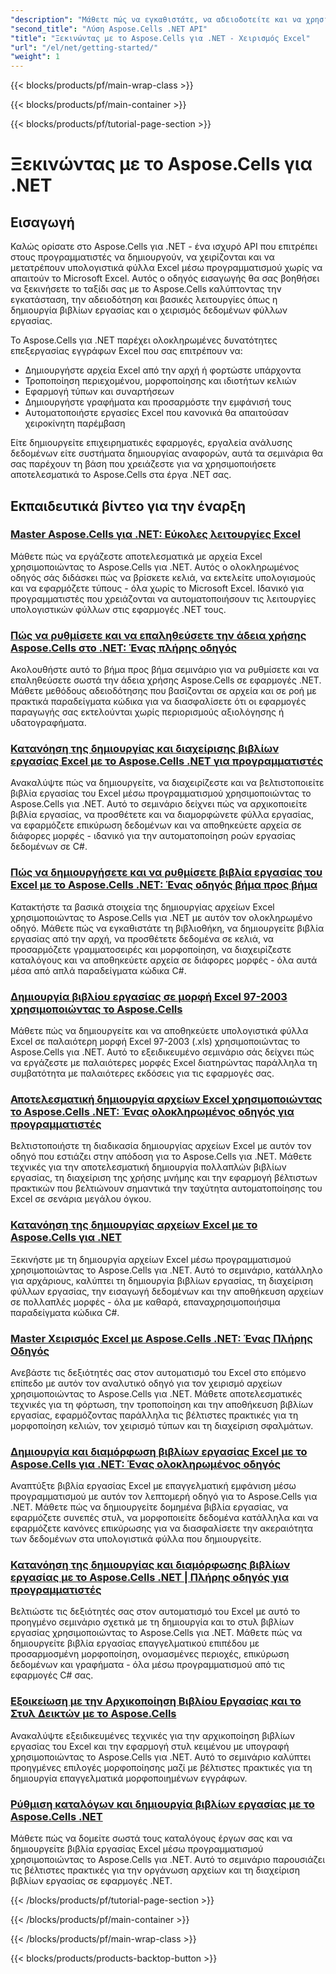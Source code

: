 ```yaml
---
"description": "Μάθετε πώς να εγκαθιστάτε, να αδειοδοτείτε και να χρησιμοποιείτε το Aspose.Cells για .NET με ολοκληρωμένα εκπαιδευτικά σεμινάρια που καλύπτουν τις βασικές αρχές δημιουργίας, χειρισμού και αυτοματοποίησης αρχείων Excel."
"second_title": "Λύση Aspose.Cells .NET API"
"title": "Ξεκινώντας με το Aspose.Cells για .NET - Χειρισμός Excel"
"url": "/el/net/getting-started/"
"weight": 1
---
```


{{< blocks/products/pf/main-wrap-class >}}

{{< blocks/products/pf/main-container >}}

{{< blocks/products/pf/tutorial-page-section >}}


# Ξεκινώντας με το Aspose.Cells για .NET

## Εισαγωγή

Καλώς ορίσατε στο Aspose.Cells για .NET - ένα ισχυρό API που επιτρέπει στους προγραμματιστές να δημιουργούν, να χειρίζονται και να μετατρέπουν υπολογιστικά φύλλα Excel μέσω προγραμματισμού χωρίς να απαιτούν το Microsoft Excel. Αυτός ο οδηγός εισαγωγής θα σας βοηθήσει να ξεκινήσετε το ταξίδι σας με το Aspose.Cells καλύπτοντας την εγκατάσταση, την αδειοδότηση και βασικές λειτουργίες όπως η δημιουργία βιβλίων εργασίας και ο χειρισμός δεδομένων φύλλων εργασίας.

Το Aspose.Cells για .NET παρέχει ολοκληρωμένες δυνατότητες επεξεργασίας εγγράφων Excel που σας επιτρέπουν να:
- Δημιουργήστε αρχεία Excel από την αρχή ή φορτώστε υπάρχοντα
- Τροποποίηση περιεχομένου, μορφοποίησης και ιδιοτήτων κελιών
- Εφαρμογή τύπων και συναρτήσεων
- Δημιουργήστε γραφήματα και προσαρμόστε την εμφάνισή τους
- Αυτοματοποιήστε εργασίες Excel που κανονικά θα απαιτούσαν χειροκίνητη παρέμβαση

Είτε δημιουργείτε επιχειρηματικές εφαρμογές, εργαλεία ανάλυσης δεδομένων είτε συστήματα δημιουργίας αναφορών, αυτά τα σεμινάρια θα σας παρέχουν τη βάση που χρειάζεστε για να χρησιμοποιήσετε αποτελεσματικά το Aspose.Cells στα έργα .NET σας.

## Εκπαιδευτικά βίντεο για την έναρξη

### [Master Aspose.Cells για .NET: Εύκολες λειτουργίες Excel](./aspose-cells-dotnet-excel-operations)
Μάθετε πώς να εργάζεστε αποτελεσματικά με αρχεία Excel χρησιμοποιώντας το Aspose.Cells για .NET. Αυτός ο ολοκληρωμένος οδηγός σάς διδάσκει πώς να βρίσκετε κελιά, να εκτελείτε υπολογισμούς και να εφαρμόζετε τύπους - όλα χωρίς το Microsoft Excel. Ιδανικό για προγραμματιστές που χρειάζονται να αυτοματοποιήσουν τις λειτουργίες υπολογιστικών φύλλων στις εφαρμογές .NET τους.

### [Πώς να ρυθμίσετε και να επαληθεύσετε την άδεια χρήσης Aspose.Cells στο .NET: Ένας πλήρης οδηγός](./aspose-cells-license-setup-dotnet-guide)
Ακολουθήστε αυτό το βήμα προς βήμα σεμινάριο για να ρυθμίσετε και να επαληθεύσετε σωστά την άδεια χρήσης Aspose.Cells σε εφαρμογές .NET. Μάθετε μεθόδους αδειοδότησης που βασίζονται σε αρχεία και σε ροή με πρακτικά παραδείγματα κώδικα για να διασφαλίσετε ότι οι εφαρμογές παραγωγής σας εκτελούνται χωρίς περιορισμούς αξιολόγησης ή υδατογραφήματα.

### [Κατανόηση της δημιουργίας και διαχείρισης βιβλίων εργασίας Excel με το Aspose.Cells .NET για προγραμματιστές](./aspose-cells-net-workbook-creation-management)
Ανακαλύψτε πώς να δημιουργείτε, να διαχειρίζεστε και να βελτιστοποιείτε βιβλία εργασίας του Excel μέσω προγραμματισμού χρησιμοποιώντας το Aspose.Cells για .NET. Αυτό το σεμινάριο δείχνει πώς να αρχικοποιείτε βιβλία εργασίας, να προσθέτετε και να διαμορφώνετε φύλλα εργασίας, να εφαρμόζετε επικύρωση δεδομένων και να αποθηκεύετε αρχεία σε διάφορες μορφές - ιδανικό για την αυτοματοποίηση ροών εργασίας δεδομένων σε C#.

### [Πώς να δημιουργήσετε και να ρυθμίσετε βιβλία εργασίας του Excel με το Aspose.Cells .NET: Ένας οδηγός βήμα προς βήμα](./create-configure-excel-workbook-aspose-cells-net)
Κατακτήστε τα βασικά στοιχεία της δημιουργίας αρχείων Excel χρησιμοποιώντας το Aspose.Cells για .NET με αυτόν τον ολοκληρωμένο οδηγό. Μάθετε πώς να εγκαθιστάτε τη βιβλιοθήκη, να δημιουργείτε βιβλία εργασίας από την αρχή, να προσθέτετε δεδομένα σε κελιά, να προσαρμόζετε γραμματοσειρές και μορφοποίηση, να διαχειρίζεστε καταλόγους και να αποθηκεύετε αρχεία σε διάφορες μορφές - όλα αυτά μέσα από απλά παραδείγματα κώδικα C#.

### [Δημιουργία βιβλίου εργασίας σε μορφή Excel 97-2003 χρησιμοποιώντας το Aspose.Cells](./create-save-excel-97-2003-aspose-cells-dotnet)
Μάθετε πώς να δημιουργείτε και να αποθηκεύετε υπολογιστικά φύλλα Excel σε παλαιότερη μορφή Excel 97-2003 (.xls) χρησιμοποιώντας το Aspose.Cells για .NET. Αυτό το εξειδικευμένο σεμινάριο σάς δείχνει πώς να εργάζεστε με παλαιότερες μορφές Excel διατηρώντας παράλληλα τη συμβατότητα με παλαιότερες εκδόσεις για τις εφαρμογές σας.

### [Αποτελεσματική δημιουργία αρχείων Excel χρησιμοποιώντας το Aspose.Cells .NET: Ένας ολοκληρωμένος οδηγός για προγραμματιστές](./efficient-excel-files-aspose-cells-net)
Βελτιστοποιήστε τη διαδικασία δημιουργίας αρχείων Excel με αυτόν τον οδηγό που εστιάζει στην απόδοση για το Aspose.Cells για .NET. Μάθετε τεχνικές για την αποτελεσματική δημιουργία πολλαπλών βιβλίων εργασίας, τη διαχείριση της χρήσης μνήμης και την εφαρμογή βέλτιστων πρακτικών που βελτιώνουν σημαντικά την ταχύτητα αυτοματοποίησης του Excel σε σενάρια μεγάλου όγκου.

### [Κατανόηση της δημιουργίας αρχείων Excel με το Aspose.Cells για .NET](./excel-creation-aspose-cells-dotnet-guide)
Ξεκινήστε με τη δημιουργία αρχείων Excel μέσω προγραμματισμού χρησιμοποιώντας το Aspose.Cells για .NET. Αυτό το σεμινάριο, κατάλληλο για αρχάριους, καλύπτει τη δημιουργία βιβλίων εργασίας, τη διαχείριση φύλλων εργασίας, την εισαγωγή δεδομένων και την αποθήκευση αρχείων σε πολλαπλές μορφές - όλα με καθαρά, επαναχρησιμοποιήσιμα παραδείγματα κώδικα C#.

### [Master Χειρισμός Excel με Aspose.Cells .NET: Ένας Πλήρης Οδηγός](./excel-manipulation-aspose-cells-net-guide)
Ανεβάστε τις δεξιότητές σας στον αυτοματισμό του Excel στο επόμενο επίπεδο με αυτόν τον αναλυτικό οδηγό για τον χειρισμό αρχείων χρησιμοποιώντας το Aspose.Cells για .NET. Μάθετε αποτελεσματικές τεχνικές για τη φόρτωση, την τροποποίηση και την αποθήκευση βιβλίων εργασίας, εφαρμόζοντας παράλληλα τις βέλτιστες πρακτικές για τη μορφοποίηση κελιών, τον χειρισμό τύπων και τη διαχείριση σφαλμάτων.

### [Δημιουργία και διαμόρφωση βιβλίων εργασίας Excel με το Aspose.Cells για .NET: Ένας ολοκληρωμένος οδηγός](./excel-workbook-creation-aspose-cells-dotnet)
Αναπτύξτε βιβλία εργασίας Excel με επαγγελματική εμφάνιση μέσω προγραμματισμού με αυτόν τον λεπτομερή οδηγό για το Aspose.Cells για .NET. Μάθετε πώς να δημιουργείτε δομημένα βιβλία εργασίας, να εφαρμόζετε συνεπές στυλ, να μορφοποιείτε δεδομένα κατάλληλα και να εφαρμόζετε κανόνες επικύρωσης για να διασφαλίσετε την ακεραιότητα των δεδομένων στα υπολογιστικά φύλλα που δημιουργείτε.

### [Κατανόηση της δημιουργίας και διαμόρφωσης βιβλίων εργασίας με το Aspose.Cells .NET | Πλήρης οδηγός για προγραμματιστές](./mastering-workbook-creation-aspose-cells-net)
Βελτιώστε τις δεξιότητές σας στον αυτοματισμό του Excel με αυτό το προηγμένο σεμινάριο σχετικά με τη δημιουργία και το στυλ βιβλίων εργασίας χρησιμοποιώντας το Aspose.Cells για .NET. Μάθετε πώς να δημιουργείτε βιβλία εργασίας επαγγελματικού επιπέδου με προσαρμοσμένη μορφοποίηση, ονομασμένες περιοχές, επικύρωση δεδομένων και γραφήματα - όλα μέσω προγραμματισμού από τις εφαρμογές C# σας.

### [Εξοικείωση με την Αρχικοποίηση Βιβλίου Εργασίας και το Στυλ Δεικτών με το Aspose.Cells](./mastering-workbook-initialization-subscript-styling-aspose-cells-net)
Ανακαλύψτε εξειδικευμένες τεχνικές για την αρχικοποίηση βιβλίων εργασίας του Excel και την εφαρμογή στυλ κειμένου με υπογραφή χρησιμοποιώντας το Aspose.Cells για .NET. Αυτό το σεμινάριο καλύπτει προηγμένες επιλογές μορφοποίησης μαζί με βέλτιστες πρακτικές για τη δημιουργία επαγγελματικά μορφοποιημένων εγγράφων.

### [Ρύθμιση καταλόγων και δημιουργία βιβλίων εργασίας με το Aspose.Cells .NET](./set-up-directories-create-workbooks-aspose-cells-dotnet)
Μάθετε πώς να δομείτε σωστά τους καταλόγους έργων σας και να δημιουργείτε βιβλία εργασίας Excel μέσω προγραμματισμού χρησιμοποιώντας το Aspose.Cells για .NET. Αυτό το σεμινάριο παρουσιάζει τις βέλτιστες πρακτικές για την οργάνωση αρχείων και τη διαχείριση βιβλίων εργασίας σε εφαρμογές .NET.


{{< /blocks/products/pf/tutorial-page-section >}}

{{< /blocks/products/pf/main-container >}}

{{< /blocks/products/pf/main-wrap-class >}}

{{< blocks/products/products-backtop-button >}}